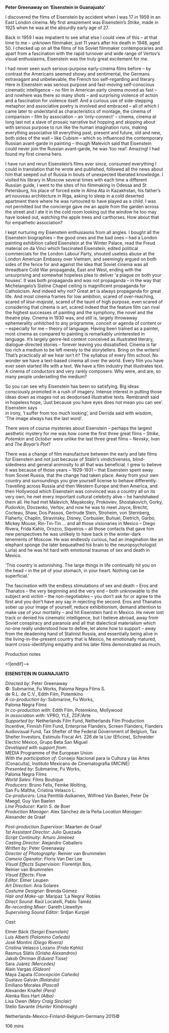 

**Peter Greenaway on ‘Eisenstein in Guanajuato’**

I discovered the films of Eisenstein by accident when I was 17 in 1959 in an East London cinema. My first amazement was Eisenstein’s _Strike_, made in 1925 when he was at the absurdly early age of 27.

Back in 1959 I was impatient to see what else I could view of this – at that time to me – unknown filmmaker, just 11 years after his death in 1948, aged 50. I checked up on all the films of his Soviet filmmaker contemporaries and apart from a fascination with the rapid turnover and wide range of Vertov’s visual enthusiasms, Eisenstein was the truly great excitement for me.

I had never seen such serious-purpose early-cinema films before – by contrast the Americans seemed showy and sentimental, the Germans extravagant and unbelievable, the French too self-regarding and literary. Here in Eisenstein was serious purpose and fast-moving self-conscious cinematic intelligence – no film in American early cinema moved as fast – and nowhere was there so many shots – and surprising violence of action and a fascination for violence itself. And a curious use of side-stepping metaphor and associative poetry is involved and embraced – all of which I came later to understand as characteristics of montage, the cinema of comparison – film by association – an ‘only-connect’ – cinema, cinema at long last not a slave of prosaic narrative but hopping and skipping about with serious purpose to run like the human imagination runs, making everything associative till everything past, present and future, old and new, both sides of the wall – like Cubism – which so influenced the contemporary Russian avant-garde in painting – though Malevich said that Eisenstein could never join the Russian avant-garde, he was ‘too real’. Amazing! I had found my first cinema hero.

I have run and rerun Eisenstein’s films ever since, consumed everything I could in translation that he wrote and published, followed all the news about him that seeped out of Russia in bouts of unexpected liberated knowledge. I visited his library in Moscow several times with each time a different Russian guide, I went to the sites of his filmmaking in Odessa and St Petersburg, his place of forced exile in Alma Ata in Kazakhstan, his father’s art nouveau architecture in Riga, asking to sleep in a cold deserted apartment there where he was rumoured to have played as a child. I was not permitted but the concierge gave me an apple from the garden across the street and I ate it in the cold room looking out the window he too may have looked out, watching the apple trees and carthorses. How about that for empathetic association?

I kept nurturing my Eisenstein enthusiasms from all angles. I bought all the Eisenstein biographies – the good ones and the bad ones – had a London painting exhibition called Eisenstein at the Winter Palace, read the Freud material on da Vinci which fascinated Eisenstein, edited political commercials for the London Labour Party, shouted useless abuse at the London American Embassy over Vietnam, and seemingly argued on both sides of the fence for and against the idea that Soviet cinema was all threadbare Cold War propaganda, East and West, ending with the unsurprising and somewhat hopeless plea to deliver ‘a plague on both your houses’. It was both propaganda and was not propaganda – in the way that Michelangelo’s Sistine Chapel ceiling is magnificent propaganda for Catholicism. And indeed why not? Great art is always propaganda for great life. And most cinema frames for low ambition, scared of over-reaching, scared of _lèse-majesté_, scared of the taunt of high purpose, even scared of considering that cinema is art, scared indeed that the feature film can rival the highest successes of painting and the symphony, the novel and the theatre play. Cinema in 1930 was, and still is, largely throwaway ephemerality unhitched to any programme, conceit or agenda of content or – especially for me – theory of language. Having been trained as a painter, most cinema as compared to painting is remarkably uninterested in language. It’s largely genre-led content conceived as illustrated literary, dialogue-directed stories – forever leaving you dissatisfied. Cinema is far too rich a medium to be left merely to the storytellers. Bring on the writers! That’s practically all we hear isn’t it? The syllabus of every film school. No wonder we have a text-based cinema all over the world. Every film you have ever seen started life with a text. We have a film industry that illustrates text.  
A cinema of conductors and very rarely composers. Why were, and are, so many people underselling the medium?

So you can see why Eisenstein has been so satisfying. Big ideas consciously promoted in a rush of imagery. Intense interest in putting those ideas down as images not as deodorised illustrative texts. Rembrandt said in hopeless hope, ‘Just because you have eyes does not mean you can see’. Eisenstein says  
in irony, ‘I suffer from too much looking’, and Derrida said with wisdom,  
‘The image always has the last word’.

There were of course mysteries about Eisenstein – perhaps the largest aesthetic mystery for me was how come the first three great films – _Strike_, _Potemkin_ and _October_ were unlike the last three great films – _Nevsky_, _Ivan_ and _The Boyar’s Plot_?

There was a change of film manufacture between the early and late films for Eisenstein and not just because of Stalin’s vindictiveness, blind-sidedness and general animosity to all that was beneficial. I grew to believe it was because of those years – 1929-1931 – that Eisenstein spent away from Soviet Russia, that the change had taken place. Away from your own country and surroundings you give yourself license to behave differently. Travelling across Russia and then Western Europe and then America, and then Hollywood which Eisenstein was convinced was a country all on its very own, he met every important cultural celebrity alive – he handshaked them all. He had met Malevich, Mayakosky, Prokoviev, Shostakovich, Gorky, Pudovkin, Dovzenko, Vertov, and now he was to meet Joyce, Brecht, Cocteau, Shaw, Dos Passos, Gertrude Stein, Stroheim, von Sternberg, Flaherty, Chaplin, Stravinsky, Disney, Corbusier, Buñuel, Dietrich, Garbo, Mickey Mouse, Rin-Tin-Tin … and all those visionaries in Mexico – Diego Rivera, Frida Kahlo, Orozco, Siqueiros – all those contacts that gave him new perspectives he was unlikely to have back in the winter-dark tenements of Moscow. He was endlessly curious, had an imagination like an elephant sponge (he later bequeathed his brain to the neuropsychologist Luria) and he was hit hard with emotional traumas of sex and death in Mexico.

‘This country is astonishing. The large things in life continually hit you on the head – in the pit of your stomach, in your heart. Nothing can be superficial.’

The fascination with the endless stimulations of sex and death – Eros and Thanatos – the very beginning and the very end – both unknowable to the subject and victim – the non-negotiables – you don’t ask for or agree to the first and you don’t have any say in rejecting the second. Eros and Thanatos sober up your image of yourself, reduce exhibitionism, demand attention to make use of your mortality – and hit Eisenstein hard in Mexico. He never lost track or denied his cinematic intelligence, but I believe abroad, away from Soviet conspiracy and paranoia and all that dialectical materialism which no-one really understood how to define, let alone how to support – away from the deadening hand of Stalinist Russia, and essentially being alive in the living-in-the-present country that is Mexico, he emotionally matured, learnt cross-identifying empathy and his later films demonstrated as much.

Production notes

<![endif]-->

**EISENSTEIN IN GUANAJUATO**

_Directed by_: Peter Greenaway  
©: Submarine, Fu Works, Paloma Negra Films S.  
de R.L. de C.V., Edith Film, Potemkino  
_A co-production by_: Submarine, Fu Works,  
Paloma Negra Films  
_In co-production with_: Edith Film, Potemkino, Mollywood  
_In association with_: VPRO, YLE, ZDF/Arte  
_Supported by_: Netherlands Film Fund, Netherlands Film Production Incentive, Finnish Film Fund, Enterprise Flanders, Screen Flanders, Flanders Audiovisual Fund, Tax Shelter of the Federal Government of Belgium, Tax Shelter Investors, Estímulo Fiscal Art. 226 de la Lisr (Eficine), Schneider Electric México, Grupo Beta San Miguel  
_Developed with support from_:  
MEDIA Programme of the European Union  
_With the participation of_: Consejo Nacional para la Cultura y las Artes (Conaculta), Instituto Mexicano de Cinematografía (IMCINE)  
_Presented by_: Submarine, Fu Works,  
Paloma Negra Films  
_World Sales_: Films Boutique  
_Producers_: Bruno Felix, Femke Wolting,  
San Fu Maltha, Cristina Velasco L.  
_Co-producers_: Liisa Penttilä-Asikainen, Wilfried Van Baelen, Peter De Maegd, Guy Van Baelen  
_Line Producer_: Karin S. de Boer  
_Production Manager_: Alex Sánchez de la Peña _Location Manager_: Alexander de Graaf

_Post-production Supervisor_: Maarten de Graaf  
_1st Assistant Director_: Julio Quezada  
_Script Continuity_: Arturo Jimenez  
_Casting Director_: Alejandro Caballero  
_Written by_: Peter Greenaway  
_Director of Photography_: Reinier van Brummelen  
_Camera Operator_: Floris Van Der Lee  
_Visual Effects Supervision_: Florentijn Bos,  
Reinier van Brummelen  
_Visual Effects_: Flow  
_Editor_: Elmer Leupen  
_Art Direction_: Ana Solares  
_Costume Designer_: Brenda Gómez  
_Hair and Make-up_: Maripaz ‘La Negra’ Robles  
_Direct Sound_: Raúl Locatelli, Pablo Taméz  
_Re-recording Mixer_: Gareth Llewellyn  
_Supervising Sound Editor_: Srdjan Kurpjel

_Cast:_

Elmer Bäck _(Sergei Eisenstein)_  
Luis Alberti _(Palomino Cañedo)_  
José Montini _(Diego Rivera)_  
Cristina Velasco Lozano _(Frida Kahlo)_  
Rasmus Slätis _(Grisha Alexandrov)_  
Jakob Öhrman _(Eduard Tisse)_  
Sara Juárez _(Mercedes)_  
Alaín Vargas _(Gideon)_  
Maya Zapata _(Concepción Cañedo)_  
Gustavo Galván _(Rolando)_  
Emiliano Morales _(Pascal)_  
Alexander Knaifel _(Pera)_  
Alenka Rios Hart _(Alba)_  
Lisa Owen _(Mary Craig Sinclair)_  
Stelio Savante _(Hunter Kimbrough)_

Netherlands-Mexico-Finland-Belgium-Germany 2015©

106 mins
<!--stackedit_data:
eyJoaXN0b3J5IjpbMTg1MzIzNDE4Ml19
-->
